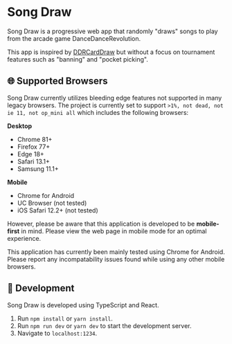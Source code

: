 # Song Draw

Song Draw is a progressive web app that randomly "draws" songs to play from the arcade game DanceDanceRevolution.

This app is inspired by [DDRCardDraw](https://ddrdraw.surge.sh) but without a focus on tournament features such as "banning" and "pocket picking".

## 🌐 Supported Browsers

Song Draw currently utilizes bleeding edge features not supported in many legacy browsers. The project is currently set to support `>1%, not dead, not ie 11, not op_mini all` which includes the following browsers:

**Desktop**

- Chrome 81+
- Firefox 77+
- Edge 18+
- Safari 13.1+
- Samsung 11.1+

**Mobile**

- Chrome for Android
- UC Browser (not tested)
- iOS Safari 12.2+ (not tested)

However, please be aware that this application is developed to be **mobile-first** in mind. Please view the web page in mobile mode for an optimal experience.

This application has currently been mainly tested using Chrome for Android. Please report any incompatability issues found while using any other mobile browsers.

## 🧰 Development

Song Draw is developed using TypeScript and React.

1. Run `npm install` or `yarn install`.
2. Run `npm run dev` or `yarn dev` to start the development server.
3. Navigate to `localhost:1234`.
